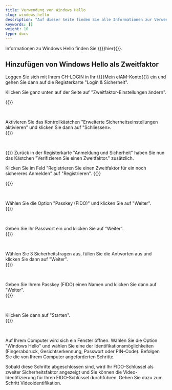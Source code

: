 ```yaml
---
title: Verwendung von Windows Hello
slug: windows_hello
description: "Auf dieser Seite finden Sie alle Informationen zur Verwendung von Windows Hello als Zweitsicherheitsfaktor."
keywords: []
weight: 10
type: docs
---
```


Informationen zu Windows Hello finden Sie {{<link url="https://support.microsoft.com/de-de/windows/melden-sie-sich-mit-windows-hello-bei-ihrem-microsoft-konto-an-800a8c01-6b61-49f5-0660-c2159bea4d84" newTab="true">}}hier{{</link>}}.

## Hinzufügen von Windows Hello als Zweitfaktor
<!-- 1ere paire de colonnes -->

<div class="two_column">

<div class="left_col">
<!-- First column content goes here -->
<p> Loggen Sie sich mit Ihrem CH-LOGIN in Ihr {{<link url="https://www.myaccount.eiam.admin.ch/">}}Mein eIAM-Konto{{</link>}} ein und gehen Sie dann auf die Registerkarte "Login & Sicherheit". </p>

<p> Klicken Sie ganz unten auf der Seite auf "Zweitfaktor-Einstellungen ändern". </p>
</div>

<div class="right_col">
<!-- Second column content goes here -->
{{<insertImage image="modif_parametres_de.png" class="edge max-w-90">}} 
</div>

</div>

&nbsp; 

<!-- 2eme paire de colonnes -->

<div class="two_column">

<div class="left_col">
<!-- First column content goes here -->
Aktivieren Sie das Kontrollkästchen "Erweiterte Sicherheitseinstellungen aktivieren" und klicken Sie dann auf "Schliessen».
</div>

<div class="right_col">
<!-- Second column content goes here -->
{{<insertImage image="activation_param_de.png" description="Activation paramètres avancés" class="edge max-w-90">}} 
</div>

</div>

&nbsp; 

<!-- 3eme paire de colonnes -->

<div class="two_column">

<div class="left_col">
<!-- First column content goes here -->
{{<markdown>}}
Zurück in der Registerkarte "Anmeldung und Sicherheit" haben Sie nun das Kästchen "Verifizieren Sie einen Zweitfaktor." zusätzlich.

Klicken Sie im Feld "Registrieren Sie einen Zweitfaktor für ein noch sichereres Anmelden" auf "Registrieren".
{{</markdown>}}

</div>

<div class="right_col">
<!-- Second column content goes here -->
{{<insertImage image="ajout_facteur_de.png" description="ajout second facteur" class="edge max-w-90">}} 
</div>

</div>

&nbsp; 


<!-- 4eme paire de colonnes -->

<div class="two_column">

<div class="left_col">
<!-- First column content goes here -->
Wählen Sie die Option "Passkey (FIDO)" und klicken Sie auf "Weiter".
</div>

<div class="right_col">
<!-- Second column content goes here -->
{{<insertImage image="choix_fido_de.png" class="edge max-w-90">}}
</div>

</div>

&nbsp; 

<!-- 6eme paire de colonnes -->

<div class="two_column">

<div class="left_col">
<!-- First column content goes here -->
Geben Sie Ihr Passwort ein und klicken Sie auf "Weiter".
</div>

<div class="right_col">
<!-- Second column content goes here -->
{{<insertImage image="fido_mdp_de.png" class="edge max-w-90">}}
</div>

</div>

&nbsp; 

<!-- 7eme paire de colonnes -->

<div class="two_column">

<div class="left_col">
<!-- First column content goes here -->
Wählen Sie 3 Sicherheitsfragen aus, füllen Sie die Antworten aus und klicken Sie dann auf "Weiter".
</div>

<div class="right_col">
<!-- Second column content goes here -->
{{<insertImage image="questions_secu_de.png" class="edge max-w-90">}} 
</div>

</div>

&nbsp;

<!-- 8eme paire de colonnes -->

<div class="two_column">

<div class="left_col">
<!-- First column content goes here -->
Geben Sie Ihrem Passkey (FIDO) einen Namen und klicken Sie dann auf "Weiter".
</div>

<div class="right_col">
<!-- Second column content goes here -->
{{<insertImage image="nom_fido_de.png" class="edge max-w-90">}}
</div>

</div>

&nbsp;


<!-- 9eme paire de colonnes -->

<div class="two_column">

<div class="left_col">
<!-- First column content goes here -->
Klicken Sie dann auf "Starten".
</div>

<div class="right_col">
<!-- Second column content goes here -->
{{<insertImage image="config_fido.png" class="edge max-w-90">}}
</div>

</div>

&nbsp;

Auf Ihrem Computer wird sich ein Fenster öffnen. Wählen Sie die Option "Windows Hello" und wählen Sie eine der Identifikationsmöglichkeiten (Fingerabdruck, Gesichtserkennung, Passwort oder PIN-Code). Befolgen Sie die von Ihrem Computer angeforderten Schritte.

Sobald diese Schritte abgeschlossen sind, wird Ihr FIDO-Schlüssel als zweiter Sicherheitsfaktor angezeigt und Sie können die Video-Identifizierung für Ihren FIDO-Schlüssel durchführen. Gehen Sie dazu zum Schritt Videoidentifikation.

<!-- 
Les explications concernant l'enregistrement de la clé FIDO sur votre CH_LOGIN ne sont pas encore disponible. En attendant, vous pouvez vous réferer à [cette marche-à-suivre](https://help.eiam.swiss/?c=passkeys&l=fr). 

Les explications concernant l'identification vidéo pour la clé FIDO ne sont pas encore disponible. En attendant, vous pouvez vous réferer à [cette marche-à-suivre](https://help.eiam.swiss/index.php?c=h!vipspasskey&l=fr). 
-->

